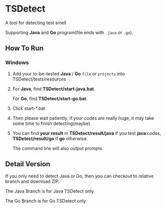 # TSDetect

A tool for detecting test smell 

Supporting **Java** and **Go** program(file ends with `.java` or `.go`). 

## How To Run

### Windows

1. Add your to-be-tested **Java** / **Go** `file` or `projects` into TSDetect/tests/resources

2. For **Java**, find **TSDetect/start-java.bat**.

   For **Go**, find **TSDetect/start-go.bat**.

3. Click start-*.bat

4. Then please wait patiently, if your codes are really huge, it may take some time to finish detecting(maybe).

5. You can find **your result** in **TSDetect/result/java** if you test **java** codes, **TSDetect/result/go** if **go** otherwise.

   The command line will also output prompts.

## Detail Version

If you only need to detect Java or Go, then you can checkout to relative branch and download ZIP.

The Java Branch is for Java TSDetect only.

The Go Branch is for Go TSDetect only.